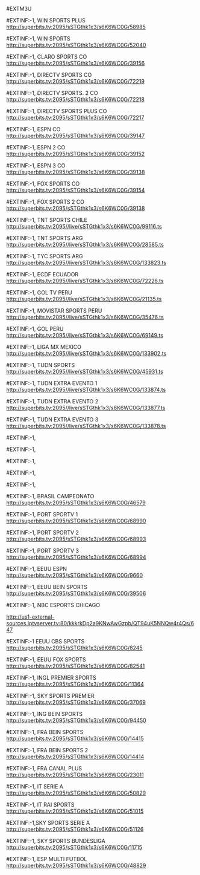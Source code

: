 #EXTM3U

#EXTINF:-1, WIN SPORTS PLUS 
http://superbits.tv:2095/sSTGthk1x3/s6K6WC0G/58985

#EXTINF:-1, WIN SPORTS 
http://superbits.tv:2095/sSTGthk1x3/s6K6WC0G/52040

#EXTINF:-1, CLARO SPORTS CO
http://superbits.tv:2095/sSTGthk1x3/s6K6WC0G/39156

#EXTINF:-1, DIRECTV SPORTS CO
http://superbits.tv:2095/sSTGthk1x3/s6K6WC0G/72219

#EXTINF:-1, DIRECTV SPORTS. 2 CO
http://superbits.tv:2095/sSTGthk1x3/s6K6WC0G/72218

#EXTINF:-1, DIRECTV SPORTS PLUS CO
http://superbits.tv:2095/sSTGthk1x3/s6K6WC0G/72217

#EXTINF:-1, ESPN CO
http://superbits.tv:2095/sSTGthk1x3/s6K6WC0G/39147

#EXTINF:-1, ESPN 2 CO
http://superbits.tv:2095/sSTGthk1x3/s6K6WC0G/39152

#EXTINF:-1, ESPN 3 CO
http://superbits.tv:2095/sSTGthk1x3/s6K6WC0G/39138

#EXTINF:-1, FOX SPORTS CO
http://superbits.tv:2095/sSTGthk1x3/s6K6WC0G/39154

#EXTINF:-1, FOX SPORTS 2 CO
http://superbits.tv:2095/sSTGthk1x3/s6K6WC0G/39138

#EXTINF:-1, TNT SPORTS CHILE
http://superbits.tv:2095//live/sSTGthk1x3/s6K6WC0G/99116.ts

#EXTINF:-1, TNT SPORTS ARG
http://superbits.tv:2095//live/sSTGthk1x3/s6K6WC0G/28585.ts

#EXTINF:-1, TYC SPORTS ARG
http://superbits.tv:2095//live/sSTGthk1x3/s6K6WC0G/133823.ts

#EXTINF:-1, ECDF ECUADOR
http://superbits.tv:2095//live/sSTGthk1x3/s6K6WC0G/72226.ts

#EXTINF:-1, GOL TV PERU
http://superbits.tv:2095//live/sSTGthk1x3/s6K6WC0G/21135.ts

#EXTINF:-1, MOVISTAR SPORTS PERU
http://superbits.tv:2095//live/sSTGthk1x3/s6K6WC0G/35476.ts

#EXTINF:-1, GOL PERU
http://superbits.tv:2095//live/sSTGthk1x3/s6K6WC0G/69149.ts


#EXTINF:-1, LIGA MX MEXICO
http://superbits.tv:2095//live/sSTGthk1x3/s6K6WC0G/133902.ts

#EXTINF:-1, TUDN SPORTS
http://superbits.tv:2095//live/sSTGthk1x3/s6K6WC0G/45931.ts

#EXTINF:-1, TUDN EXTRA EVENTO 1
http://superbits.tv:2095//live/sSTGthk1x3/s6K6WC0G/133874.ts

#EXTINF:-1, TUDN EXTRA EVENTO 2
http://superbits.tv:2095//live/sSTGthk1x3/s6K6WC0G/133877.ts

#EXTINF:-1, TUDN EXTRA EVENTO 3
http://superbits.tv:2095//live/sSTGthk1x3/s6K6WC0G/133878.ts

#EXTINF:-1,

#EXTINF:-1,

#EXTINF:-1,

#EXTINF:-1,

#EXTINF:-1,









#EXTINF:-1, BRASIL CAMPEONATO 
http://superbits.tv:2095/sSTGthk1x3/s6K6WC0G/46579

#EXTINF:-1, PORT SPORTV 1
http://superbits.tv:2095/sSTGthk1x3/s6K6WC0G/68990

#EXTINF:-1, PORT SPORTV 2
http://superbits.tv:2095/sSTGthk1x3/s6K6WC0G/68993

#EXTINF:-1, PORT SPORTV 3
http://superbits.tv:2095/sSTGthk1x3/s6K6WC0G/68994

#EXTINF:-1, EEUU ESPN
http://superbits.tv:2095/sSTGthk1x3/s6K6WC0G/9660

#EXTINF:-1, EEUU BEIN SPORTS
http://superbits.tv:2095/sSTGthk1x3/s6K6WC0G/39506

#EXTINF:-1, NBC ESPORTS CHICAGO

http://us1-external-sources.iptvserver.tv:80/kkkrkDp2a9KNwAwGzpb/QT94uK5NNQw4r4Qs/647

#EXTINF:-1 EEUU CBS SPORTS
http://superbits.tv:2095/sSTGthk1x3/s6K6WC0G/8245

#EXTINF:-1, EEUU FOX SPORTS
http://superbits.tv:2095/sSTGthk1x3/s6K6WC0G/82541 

#EXTINF:-1, INGL PREMIER SPORTS 
http://superbits.tv:2095/sSTGthk1x3/s6K6WC0G/11364

#EXTINF:-1, SKY SPORTS PREMIER
http://superbits.tv:2095/sSTGthk1x3/s6K6WC0G/37069


#EXTINF:-1, ING BEIN SPORTS
http://superbits.tv:2095/sSTGthk1x3/s6K6WC0G/94450

#EXTINF:-1, FRA BEIN SPORTS
http://superbits.tv:2095/sSTGthk1x3/s6K6WC0G/14415


#EXTINF:-1, FRA BEIN SPORTS 2
http://superbits.tv:2095/sSTGthk1x3/s6K6WC0G/14414

#EXTINF:-1, FRA CANAL PLUS
http://superbits.tv:2095/sSTGthk1x3/s6K6WC0G/23011

#EXTINF:-1, IT SERIE A
http://superbits.tv:2095/sSTGthk1x3/s6K6WC0G/50829

#EXTINF:-1, IT RAI SPORTS
http://superbits.tv:2095/sSTGthk1x3/s6K6WC0G/51015

#EXTINF:-1,SKY SPORTS SERIE A
http://superbits.tv:2095/sSTGthk1x3/s6K6WC0G/51126

#EXTINF:-1, SKY SPORTS BUNDESLIGA
http://superbits.tv:2095/sSTGthk1x3/s6K6WC0G/11715

#EXTINF:-1, ESP MULTI FUTBOL
http://superbits.tv:2095/sSTGthk1x3/s6K6WC0G/48829

